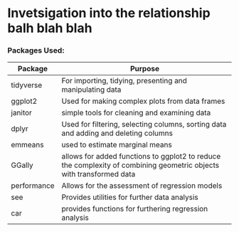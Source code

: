 # Invetsigation into the relationship balh blah blah

### Packages Used:

| Package     | Purpose                                                                                                             |
|------------------------------------|------------------------------------|
| tidyverse   | For importing, tidying, presenting and manipulating data                                                            |
| ggplot2     | Used for making complex plots from data frames                                                                      |
| janitor     | simple tools for cleaning and examining data                                                                        |
| dplyr       | Used for filtering, selecting columns, sorting data and adding and deleting columns                                 |
| emmeans     | used to estimate marginal means                                                                                     |
| GGally      | allows for added functions to ggplot2 to reduce the complexity of combining geometric objects with transformed data |
| performance | Allows for the assessment of regression models                                                                      |
| see         | Provides utilities for further data analysis                                                                        |
| car         | provides functions for furthering regression analysis                                                               |
